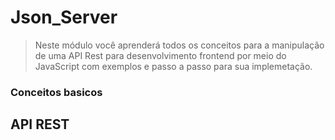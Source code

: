 # Json_Server
> Neste módulo você aprenderá todos os conceitos para a manipulação de uma API Rest para desenvolvimento frontend por meio do JavaScript com exemplos e passo a passo para sua implemetação.

### Conceitos basicos




## API REST

